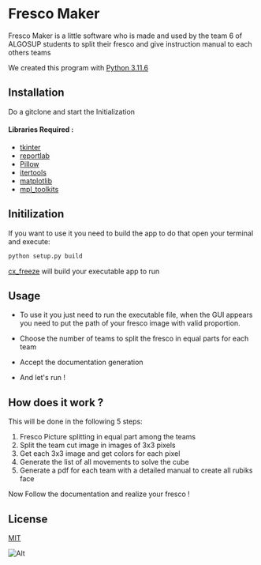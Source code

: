 # Fresco Maker

Fresco Maker is a little software who is made and used by the team 6 of ALGOSUP students to split their fresco and give instruction manual to each others teams

We created this program with [Python 3.11.6](docs.python.org/3.11/)

## Installation

Do a gitclone and start the Initialization

#### Libraries Required :

- [tkinter](https://tkdocs.com/tutorial/index.html)
- [reportlab](https://docs.reportlab.com/reportlab/userguide/ch5_platypus/)
- [Pillow](https://pypi.org/project/Pillow/)
- [itertools](https://docs.python.org/3/library/itertools.html)
- [matplotlib](https://matplotlib.org/stable/index.html)
- [mpl_toolkits](https://matplotlib.org/1.3.0/mpl_toolkits/index.html)

## Initilization

If you want to use it you need to build the app to do that open your terminal and execute:

```bash
python setup.py build
```

[cx_freeze](https://cx-freeze.readthedocs.io/en/stable/) will build your executable app to run

## Usage

- To use it you just need to run the executable file, when the GUI appears you need to put the path of your fresco image with valid proportion.

- Choose the number of teams to split the fresco in equal parts for each team

- Accept the documentation generation

- And let's run !


## How does it work ?

This will be done in the following 5 steps:

1. Fresco Picture splitting in equal part among the teams
2. Split the team cut image in images of 3x3 pixels
3. Get each 3x3 image and get colors for each pixel
4. Generate the list of all movements to solve the cube
5. Generate a pdf for each team with a detailed manual to create all rubiks face

Now Follow the documentation and realize your fresco !


## License

[MIT](./LICENSE)

![Alt](https://repobeats.axiom.co/api/embed/bd306f7480449472c5dd850261549bfdcfb4e735.svg "Repobeats analytics image")
